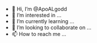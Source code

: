 - 👋 Hi, I’m @ApoALgodd
- 👀 I’m interested in ...
- 🌱 I’m currently learning ...
- 💞️ I’m looking to collaborate on ...
- 📫 How to reach me ...

<!---
ApoALgodd/ApoALgodd is a ✨ special ✨ repository because its `README.md` (this file) appears on your GitHub profile.
You can click the Preview link to take a look at your changes.
--->
